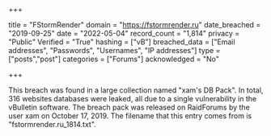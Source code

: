 +++

title = "FStormRender"
domain = "https://fstormrender.ru"
date_breached = "2019-09-25"
date = "2022-05-04"
record_count = "1,814"
privacy = "Public"
Verified = "True"
hashing = ["vB"]
breached_data = ["Email addresses", "Passwords", "Usernames", "IP addresses"]
type = ["posts","post"]
categories = ["Forums"]
acknowledged = "No"


+++


This breach was found in a large collection named "xam's DB Pack". In total, 316 websites databases were leaked, all due to a single vulnerability in the vBulletin software. The breach pack was released on RaidForums by the user xam on October 17, 2019. The filename that this entry comes from is "fstormrender.ru_1814.txt".


